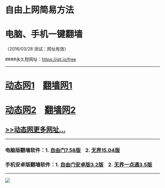 # 自由上网简易方法
# 电脑、手机一键翻墙
（2016/03/28 测试：网址有效）

####永久短网址：https://git.io/free

***

# <a href="http://dt01.cpct.com/328/1" target="_blank">动态网1</a>&nbsp;&nbsp;&nbsp;&nbsp;<a href="http://fq-1.idigo.org" target="_blank">翻墙网1</a>

# <a href="http://dt-01.abyty.com/328/1" target="_blank">动态网2</a>&nbsp;&nbsp;&nbsp;&nbsp;<a href="http://fq-2.newca.org" target="_blank">翻墙网2</a>

## <a href="http://fq10.rm6.org/urldt0.php" target="_blank">>>动态网更多网址...</a>

***

### 电脑版翻墙软件：1. <a href="http://fq04.igster.org/fgget.php?fid=fg758p.zip" target="_blank">自由门7.58版</a>&nbsp;&nbsp;&nbsp;&nbsp;2. <a href="http://fq04.igster.org/fgget.php?fid=u1504.zip" target="_blank">无界15.04版</a>

### 手机安卓版翻墙软件：1. <a href="http://fq04.igster.org/fgget.php?fid=fgma32.apk" target="_blank">自由门安卓版3.2版</a>&nbsp;&nbsp;&nbsp;&nbsp;2. <a href="http://fq04.igster.org/fgget.php?fid=um3.5.apk" target="_blank">无界一点通3.5版</a>

***

<p><img src="http://fq05.dler.org/pic/yjfq-20160328new.png"></p> 
